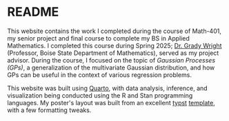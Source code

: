 # README

This website contains the work I completed during the course of Math-401, my senior project and final course to complete my BS in Applied Mathematics. I completed this course during Spring 2025; [Dr. Grady Wright](https://gradywright.github.io/) (Professor, Boise State Department of Mathematics), served as my project advisor. During the course, I focused on the topic of *Gaussian Processes (GPs)*, a generalization of the multivariate Gaussian distribution, and how GPs can be useful in the context of various regression problems.

This website was built using [Quarto](https://quarto.org/), with data analysis, inference, and visualization being conducted using the R and Stan programming languages. My poster's layout was built from an excellent [typst](https://typst.app/) [template](https://github.com/quarto-ext/typst-templates/tree/main/poster), with a few formatting tweaks.
